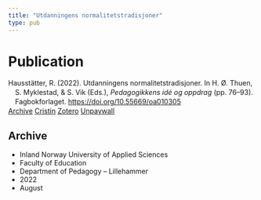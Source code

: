 ```yaml
---
title: "Utdanningens normalitetstradisjoner"
type: pub
---
```

<h1>Publication</h1>
<article id="csl-bib-container-RGMTSB4S" class="csl-bib-container">
  <div class="csl-bib-body" style="line-height: 1.35; padding-left: 1em; text-indent:-1em;">
  <div class="csl-entry">Hausst&#xE4;tter, R. (2022). Utdanningens normalitetstradisjoner. In H. &#xD8;. Thuen, S. Myklestad, &amp; S. Vik (Eds.), <i>Pedagogikkens id&#xE9; og oppdrag</i> (pp. 76&#x2013;93). Fagbokforlaget. <a href="https://doi.org/10.55669/oa010305">https://doi.org/10.55669/oa010305</a></div>
</div>
  <div class="csl-bib-buttons">
    <a href="#taxonomy-article-RGMTSB4S" class="csl-bib-button">Archive</a>
    <a href="https://app.cristin.no/results/show.jsf?id=2041071" alt="Cristin URL" class="csl-bib-button">Cristin</a>
    <a href="http://zotero.org/groups/5022929/items/RGMTSB4S" alt="Zotero URL" class="csl-bib-button">Zotero</a>
    <a href="https://oa.fagbokforlaget.no/index.php/vboa/catalog/download/20/28/280" class="csl-bib-button">Unpaywall</a>
  </div>
  <div id="csl-bib-meta-container-RGMTSB4S"></div>
</article>
<div id="csl-bib-meta-RGMTSB4S" class="csl-bib-meta">
  <article id="taxonomy-article-RGMTSB4S" class="taxonomy-article">
    <h1>Archive</h1>
    <ul>
      <li>Inland Norway University of Applied Sciences</li>
      <li>Faculty of Education</li>
      <li>Department of Pedagogy – Lillehammer</li>
      <li>2022</li>
      <li>August</li>
    </ul>
  </article>
</div>
